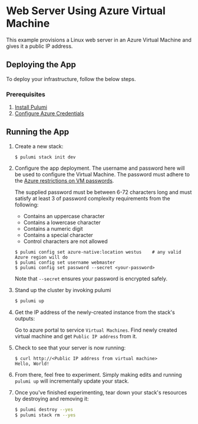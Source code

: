 # Web Server Using Azure Virtual Machine

This example provisions a Linux web server in an Azure Virtual Machine and gives it a public IP address.

## Deploying the App

To deploy your infrastructure, follow the below steps.

### Prerequisites

1. [Install Pulumi](https://www.pulumi.com/docs/get-started/install/)
2. [Configure Azure Credentials](https://www.pulumi.com/docs/intro/cloud-providers/azure/setup/)

## Running the App

1. Create a new stack:

   ```
   $ pulumi stack init dev
   ```

2. Configure the app deployment. The username and password here will be used to configure the Virtual Machine. The
   password must adhere to the [Azure restrictions on VM passwords](
   https://docs.microsoft.com/en-us/azure/virtual-machines/windows/faq#what-are-the-password-requirements-when-creating-a-vm).

   The supplied password must be between 6-72 characters long and must satisfy at least 3 of password complexity
   requirements from the following:
    - Contains an uppercase character
    - Contains a lowercase character
    - Contains a numeric digit
    - Contains a special character
    - Control characters are not allowed

   ```
   $ pulumi config set azure-native:location westus    # any valid Azure region will do
   $ pulumi config set username webmaster
   $ pulumi config set password --secret <your-password>
   ```

   Note that `--secret` ensures your password is encrypted safely.

3. Stand up the cluster by invoking pulumi
    ```bash
    $ pulumi up
    ```

4. Get the IP address of the newly-created instance from the stack's outputs:

   Go to azure portal to service `Virtual Machines`.
   Find newly created virtual machine and get `Public IP address` from it.

5. Check to see that your server is now running:

    ```
    $ curl http://<Public IP address from virtual machine>
    Hello, World!
    ```
6. From there, feel free to experiment. Simply making edits and running `pulumi up` will incrementally update your
   stack.

7. Once you've finished experimenting, tear down your stack's resources by destroying and removing it:

    ```bash
    $ pulumi destroy --yes
    $ pulumi stack rm --yes
    ```